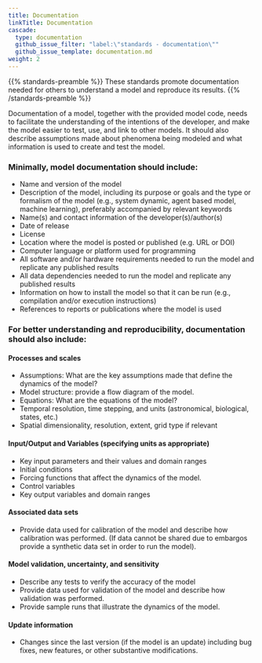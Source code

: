 ```yaml
---
title: Documentation
linkTitle: Documentation
cascade:
  type: documentation
  github_issue_filter: "label:\"standards - documentation\""
  github_issue_template: documentation.md
weight: 2
---
```


{{% standards-preamble %}}
These standards promote documentation needed for others to understand a model and reproduce its results.
{{% /standards-preamble %}}

Documentation of a model, together with the provided model code, needs to facilitate the understanding of the intentions of the developer, and make the model easier to test, use, and link to other models. It should also describe assumptions made about phenomena being modeled and what information is used to create and test the model.

### Minimally, model documentation should include:

- Name and version of the model
- Description of the model, including its purpose or goals and the type or formalism of the model  (e.g., system dynamic, agent based model, machine learning), preferably accompanied by relevant keywords
- Name(s) and contact information of the developer(s)/author(s)
- Date of release
- License
- Location where the model is posted or published (e.g. URL or DOI)
- Computer language or platform used for programming
- All software and/or hardware requirements needed to run the model and replicate any published results
- All data dependencies needed to run the model and replicate any published results
- Information on how to install the model so that it can be run (e.g., compilation and/or execution instructions)
- References to reports or publications where the model is used

### For better understanding and reproducibility, documentation should also include:

#### Processes and scales

- Assumptions: What are the key assumptions made that define the dynamics of the model?
- Model structure: provide a flow diagram of the model.
- Equations: What are the equations of the model?
- Temporal resolution, time stepping, and units (astronomical, biological, states, etc.)  
- Spatial dimensionality, resolution, extent, grid type if relevant

#### Input/Output and Variables (specifying units as appropriate)

- Key input parameters and their values and domain ranges  
- Initial conditions  
- Forcing functions that affect the dynamics of the model.  
- Control variables  
- Key output variables and domain ranges

#### Associated data sets

- Provide data used for calibration of the model and describe how calibration was performed. (If data cannot be shared due to embargos provide a synthetic data set in order to run the model).

#### Model validation, uncertainty, and sensitivity

- Describe any tests to verify the accuracy of the model
- Provide data used for validation of the model and describe how validation was performed.
- Provide sample runs that illustrate the dynamics of the model.

#### Update information

- Changes since the last version (if the model is an update) including bug fixes, new features, or other substantive modifications.




